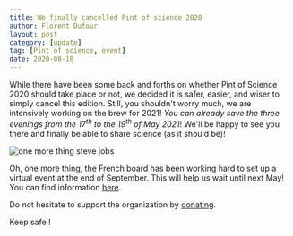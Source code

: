 ```yaml
---
title: We finally cancelled Pint of science 2020
author: Florent Dufour
layout: post
category: [update]
tag: [Pint of science, event]
date: 2020-08-18
---
```


While there have been some back and forths on whether Pint of Science 2020 should take place or not, we decided it is safer, easier, and wiser to simply cancel this edition. Still, you shouldn't worry much, we are intensively working on the brew for 2021<!--more-->! <em>You can already save the three evenings from the 17<sup>th</sup> to the 19<sup>th</sup> of May 2021</em>! We'll be happy to see you there and finally be able to share science (as it should be)!

![one more thing steve jobs](https://media.idownloadblog.com/wp-content/uploads/2015/08/Steve-Jobs-One-More-Thing.jpg)

Oh, one more thing, the French board has been working hard to set up a virtual event at the end of September. This will help us wait until next May! You can find information [here](https://pintofscience.com).

Do not hesitate to support the organization by [donating](https://pintofscience.com/donate/).

Keep safe !